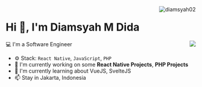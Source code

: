 <img align="right" src="https://komarev.com/ghpvc/?username=diamsyah02" alt="diamsyah02" />

<h1>Hi 👋, I'm Diamsyah M Dida</h1>

<img align="right" src="https://github-readme-stats.vercel.app/api?username=diamsyah02&show_icons=false">

💻 I'm a Software Engineer

- ⚙️ Stack: ``React Native``, ``JavaScript``, ``PHP``
- 🏢 I'm currently working on some **React Native Projects**, **PHP Projects**
- 🌱 I'm currently learning about VueJS, SvelteJS
- 📫 Stay in Jakarta, Indonesia

